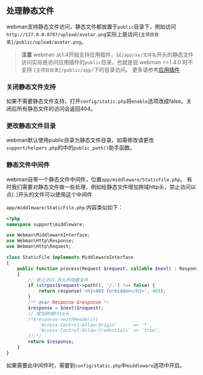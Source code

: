 ## 处理静态文件
webman支持静态文件访问，静态文件都放置于`public`目录下，例如访问 `http://127.0.0.8787/upload/avatar.png`实际上是访问`{主项目目录}/public/upload/avatar.png`。

> **注意**
> webman 从1.4开始支持应用插件，以`/app/xx/文件名`开头的静态文件访问实际是访问应用插件的`public`目录，也就是说 webman >=1.4.0 时不支持 `{主项目目录}/public/app/`下的目录访问。
> 更多请参考[应用插件](./plugin/app.md)

### 关闭静态文件支持
如果不需要静态文件支持，打开`config/static.php`将`enable`选项改成false。关闭后所有静态文件的访问会返回404。

### 更改静态文件目录
webman默认使用public目录为静态文件目录。如需修改请更改`support/helpers.php`的中的`public_path()`助手函数。

### 静态文件中间件
webman自带一个静态文件中间件，位置`app/middleware/StaticFile.php`。
有时我们需要对静态文件做一些处理，例如给静态文件增加跨域http头，禁止访问以点(`.`)开头的文件可以使用这个中间件

`app/middleware/StaticFile.php` 内容类似如下：
```php
<?php
namespace support\middleware;

use Webman\MiddlewareInterface;
use Webman\Http\Response;
use Webman\Http\Request;

class StaticFile implements MiddlewareInterface
{
    public function process(Request $request, callable $next) : Response
    {
        // 禁止访问.开头的隐藏文件
        if (strpos($request->path(), '/.') !== false) {
            return response('<h1>403 forbidden</h1>', 403);
        }
        /** @var Response $response */
        $response = $next($request);
        // 增加跨域http头
        /*$response->withHeaders([
            'Access-Control-Allow-Origin'      => '*',
            'Access-Control-Allow-Credentials' => 'true',
        ]);*/
        return $response;
    }
}
```
如果需要此中间件时，需要到`config/static.php`中`middleware`选项中开启。
